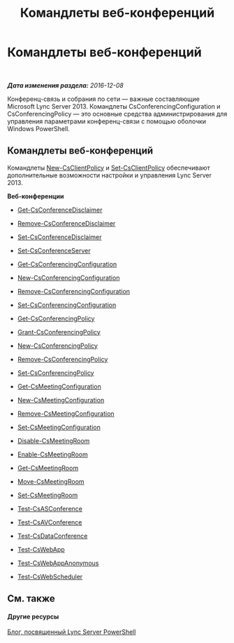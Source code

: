﻿---
title: Командлеты веб-конференций
TOCTitle: Командлеты веб-конференций
ms:assetid: dac4d934-1500-4799-be4d-82809d4e7eb3
ms:mtpsurl: https://technet.microsoft.com/ru-ru/library/Gg415675(v=OCS.15)
ms:contentKeyID: 49311365
ms.date: 12/10/2016
mtps_version: v=OCS.15
ms.translationtype: HT
---

# Командлеты веб-конференций

 

_**Дата изменения раздела:** 2016-12-08_

Конференц-связь и собрания по сети — важные составляющие Microsoft Lync Server 2013. Командлеты CsConferencingConfiguration и CsConferencingPolicy — это основные средства администрирования для управления параметрами конференц-связи с помощью оболочки Windows PowerShell.

## Командлеты веб-конференций

Командлеты [New-CsClientPolicy](new-csclientpolicy.md) и [Set-CsClientPolicy](set-csclientpolicy.md) обеспечивают дополнительные возможности настройки и управления Lync Server 2013.

**Веб-конференции**

  -   
    [Get-CsConferenceDisclaimer](get-csconferencedisclaimer.md)

  -   
    [Remove-CsConferenceDisclaimer](remove-csconferencedisclaimer.md)

  -   
    [Set-CsConferenceDisclaimer](set-csconferencedisclaimer.md)

  -   
    [Set-CsConferenceServer](set-csconferenceserver.md)

  -   
    [Get-CsConferencingConfiguration](get-csconferencingconfiguration.md)

  -   
    [New-CsConferencingConfiguration](new-csconferencingconfiguration.md)

  -   
    [Remove-CsConferencingConfiguration](remove-csconferencingconfiguration.md)

  -   
    [Set-CsConferencingConfiguration](set-csconferencingconfiguration.md)

  -   
    [Get-CsConferencingPolicy](get-csconferencingpolicy.md)

  -   
    [Grant-CsConferencingPolicy](grant-csconferencingpolicy.md)

  -   
    [New-CsConferencingPolicy](new-csconferencingpolicy.md)

  -   
    [Remove-CsConferencingPolicy](remove-csconferencingpolicy.md)

  -   
    [Set-CsConferencingPolicy](set-csconferencingpolicy.md)

  -   
    [Get-CsMeetingConfiguration](get-csmeetingconfiguration.md)

  -   
    [New-CsMeetingConfiguration](new-csmeetingconfiguration.md)

  -   
    [Remove-CsMeetingConfiguration](remove-csmeetingconfiguration.md)

  -   
    [Set-CsMeetingConfiguration](set-csmeetingconfiguration.md)

  - [Disable-CsMeetingRoom](disable-csmeetingroom.md)

  - [Enable-CsMeetingRoom](enable-csmeetingroom.md)

  - [Get-CsMeetingRoom](get-csmeetingroom.md)

  - [Move-CsMeetingRoom](move-csmeetingroom.md)

  - [Set-CsMeetingRoom](set-csmeetingroom.md)

  -   
    [Test-CsASConference](test-csasconference.md)

  -   
    [Test-CsAVConference](test-csavconference.md)

  -   
    [Test-CsDataConference](test-csdataconference.md)

  -   
    [Test-CsWebApp](test-cswebapp.md)

  -   
    [Test-CsWebAppAnonymous](test-cswebappanonymous.md)

  -   
    [Test-CsWebScheduler](test-cswebscheduler.md)

## См. также

#### Другие ресурсы

[Блог, посвященный Lync Server PowerShell](http://go.microsoft.com/fwlink/?linkid=203150%26clcid=0x419)

